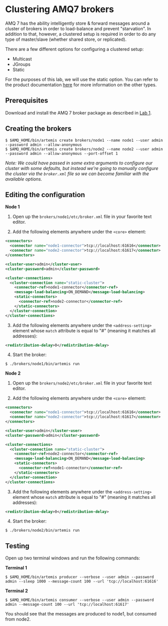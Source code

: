 # Clustering AMQ7 brokers

AMQ 7 has the ability intelligently store & forward messages around a cluster of brokers in order to load-balance and prevent "starvation". In addition to that, however, a clustered setup is required in order to do any type of master/slave (whether shared store, or replicated).

There are a few different options for configuring a clustered setup:

* Multicast
* JGroups
* Static

For the purposes of this lab, we will use the static option. You can refer to the product documentation [here](https://access.redhat.com/documentation/en-us/red_hat_jboss_amq/7.0/html/using_amq_broker/clustering) for more information on the other types.

## Prerequisites

Download and install the AMQ 7 broker package as described in [Lab 1](00-install-broker.md).

## Creating the brokers

```
$ $AMQ_HOME/bin/artemis create brokers/node1 --name node1 --user admin --password admin --allow-anonymous
$ $AMQ_HOME/bin/artemis create brokers/node2 --name node2 --user admin --password admin --allow-anonymous --port-offset 1
```

_Note: We could have passed in some extra arguments to configure our cluster with some defaults, but instead we're going to manually configure the cluster via the `broker.xml` file so we can become familiar with the available options._

## Editing the configuration

__Node 1__

1. Open up the `brokers/node1/etc/broker.xml` file in your favorite text editor.

2. Add the following elements anywhere under the `<core>` element:

```xml
<connectors>
  <connector name="node1-connector">tcp://localhost:61616</connector>
  <connector name="node2-connector">tcp://localhost:61617</connector>
</connectors>

<cluster-user>admin</cluster-user>
<cluster-password>admin</cluster-password>

<cluster-connections>
  <cluster-connection name="static-cluster">
    <connector-ref>node1-connector</connector-ref>
    <message-load-balancing>ON_DEMAND</message-load-balancing>
    <static-connectors>
      <connector-ref>node2-connector</connector-ref>
    </static-connectors>
  </cluster-connection>
</cluster-connections>
```

3. Add the following elements anywhere under the `<address-setting>` element whose `match` attribute is equal to "#" (meaning it matches all addresses):

```xml
<redistribution-delay>0</redistribution-delay>
```

4. Start the broker:

```
$ ./brokers/node1/bin/artemis run
```

__Node 2__

1. Open up the `brokers/node2/etc/broker.xml` file in your favorite text editor.

2. Add the following elements anywhere under the `<core>` element:

```xml
<connectors>
  <connector name="node1-connector">tcp://localhost:61616</connector>
  <connector name="node2-connector">tcp://localhost:61617</connector>
</connectors>

<cluster-user>admin</cluster-user>
<cluster-password>admin</cluster-password>

<cluster-connections>
  <cluster-connection name="static-cluster">
    <connector-ref>node2-connector</connector-ref>
    <message-load-balancing>ON_DEMAND</message-load-balancing>
    <static-connectors>
      <connector-ref>node1-connector</connector-ref>
    </static-connectors>
  </cluster-connection>
</cluster-connections>
```

3. Add the following elements anywhere under the `<address-setting>` element whose `match` attribute is equal to "#" (meaning it matches all addresses):

```xml
<redistribution-delay>0</redistribution-delay>
```

4. Start the broker:

```
$ ./brokers/node2/bin/artemis run
```

## Testing

Open up two terminal windows and run the following commands:

__Terminal 1__

```
$ $AMQ_HOME/bin/artemis producer --verbose --user admin --password admin --sleep 1000 --message-count 100 --url 'tcp://localhost:61616'
```

__Terminal 2__

```
$ $AMQ_HOME/bin/artemis consumer --verbose --user admin --password admin --message-count 100 --url 'tcp://localhost:61617'
```

You should see that the messages are produced to node1, but consumed from node2.
